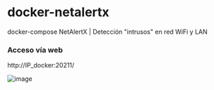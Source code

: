 # docker-netalertx
docker-compose NetAlertX | Detección "intrusos" en red WiFi y LAN

### Acceso vía web
http://IP_docker:20211/

![image](https://github.com/user-attachments/assets/aff0e434-ba70-4a2b-acdc-ee6f84585d82)
